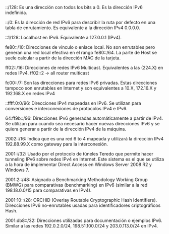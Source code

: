 ::/128: Es una dirección con todos los bits a 0. Es la dirección IPv6 indefinida.

::/0: Es la dirección de red IPv6 para describir la ruta por defecto en una tabla de enrutamiento. Es equivalente a la dirección IPv4 0.0.0.0.

::1/128: Localhost en IPv6. Equivalente a 127.0.0.1 (IPv4).

fe80::/10: Direcciones de vínculo o enlace local. No son enrutables pero generan una red local efectiva en el rango fe80::/64. La parte de Host se suele calcular a partir de la dirección MAC de la tarjeta.

ff02::/16: Direcciones de redes IPv6 Multicast. Equivalentes a las  (224.X) en redes IPv4.
ff02::2 -> all router multicast

fc00::/7: Son las direcciones para redes IPv6 privadas. Estas direcciones tampoco son enrutables en Internet y son equivalentes a 10.X, 172.16.X y 192.168.X en redes IPv4

::ffff:0:0/96: Direcciones IPv4 mapeadas en IPv6. Se utilizan para conversiones e interconexiones de protocolos IPv4 e IPv6.

64:ff9b::/96: Direcciones IPv6 generadas automáticamente a partir de IPv4. Se utilizan para cuando sea necesario hacer nuevas direcciones IPv6 y se quiera generar a partir de la dirección IPv4 de la máquina.

2002::/16: Indica que es una red 6 to 4 mapeada y utilizará la dirección IPv4 192.88.99.X como gateway para la interconexión.

2001::/32: Usado por el protocolo de túneles Teredo que permite hacer tunneling IPv6 sobre redes IPv4 en Internet. Este sistema es el que se utiliza a la hora de implementar Direct Access en Windows Server 2008 R2 y Windows 7.

2001:2::/48: Asignado a Benchmarking Methodology Working Group (BMWG) para comparativas (benchmarking) en IPv6 (similar a la red 198.18.0.0/15 para comparativas en IPv4). 

2001:10::/28: ORCHID (Overlay Routable Cryptographic Hash Identifiers). Direcciones IPv6 no-enrutables usadas para identificadores criptográficos Hash. 

2001:db8::/32: Direcciones utilizadas para documentación o ejemplos IPv6. Similar a las redes 192.0.2.0/24, 198.51.100.0/24 y 203.0.113.0/24 en IPv4.
